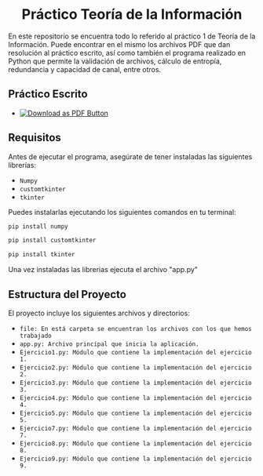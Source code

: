 <h1 align="center"> Práctico Teoría de la Información </h1>

En este repositorio se encuentra todo lo referido al práctico 1 de Teoría de la Información. Puede encontrar en el mismo los archivos PDF que dan resolución al práctico escrito, así como también el programa realizado en Python que permite la validación de archivos, cálculo de entropía, redundancia y capacidad de canal, entre otros.

## Práctico Escrito

- [![Download as PDF Button](https://img.shields.io/badge/Ver%20pdf-EF3939?style=for-the-badge&logo=adobeacrobatreader&logoColor=white&color=black&labelColor=ec1c24)](PrácticoTI/Práctico1TeoríadeInformaciónEntropía.pdf)

## Requisitos

Antes de ejecutar el programa, asegúrate de tener instaladas las siguientes librerías:

- `Numpy`
- `customtkinter`
- `tkinter`

Puedes instalarlas ejecutando los siguientes comandos en tu terminal:

```bash
pip install numpy
```
```bash
pip install customtkinter
```
```bash
pip install tkinter
```
Una vez instaladas las librerias ejecuta el archivo "app.py"

## Estructura del Proyecto
El proyecto incluye los siguientes archivos y directorios:
- `file: En está carpeta se encuentran los archivos con los que hemos trabajado`
- `app.py: Archivo principal que inicia la aplicación.`
- `Ejercicio1.py: Módulo que contiene la implementación del ejercicio 1.`
- `Ejercicio2.py: Módulo que contiene la implementación del ejercicio 2.`
- `Ejercicio3.py: Módulo que contiene la implementación del ejercicio 3.`
- `Ejercicio4.py: Módulo que contiene la implementación del ejercicio 4.`
- `Ejercicio5.py: Módulo que contiene la implementación del ejercicio 5.`
- `Ejercicio7.py: Módulo que contiene la implementación del ejercicio 7.`
- `Ejercicio8.py: Módulo que contiene la implementación del ejercicio 8.`
- `Ejercicio9.py: Módulo que contiene la implementación del ejercicio 9.`
